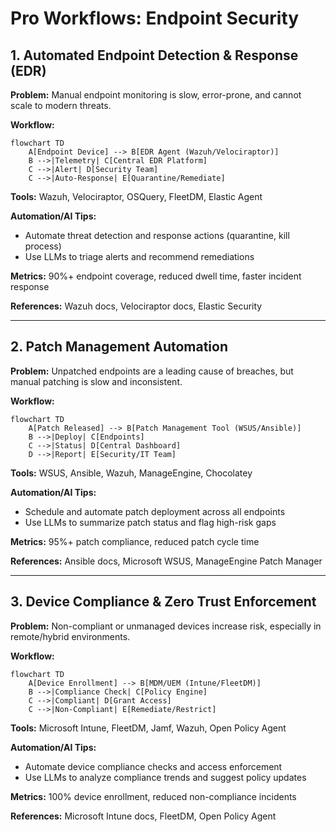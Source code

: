 # Pro Workflows: Endpoint Security

## 1. Automated Endpoint Detection & Response (EDR)
**Problem:** Manual endpoint monitoring is slow, error-prone, and cannot scale to modern threats.

**Workflow:**
```mermaid
flowchart TD
    A[Endpoint Device] --> B[EDR Agent (Wazuh/Velociraptor)]
    B -->|Telemetry| C[Central EDR Platform]
    C -->|Alert| D[Security Team]
    C -->|Auto-Response| E[Quarantine/Remediate]
```
**Tools:** Wazuh, Velociraptor, OSQuery, FleetDM, Elastic Agent

**Automation/AI Tips:**
- Automate threat detection and response actions (quarantine, kill process)
- Use LLMs to triage alerts and recommend remediations

**Metrics:** 90%+ endpoint coverage, reduced dwell time, faster incident response

**References:** Wazuh docs, Velociraptor docs, Elastic Security

---

## 2. Patch Management Automation
**Problem:** Unpatched endpoints are a leading cause of breaches, but manual patching is slow and inconsistent.

**Workflow:**
```mermaid
flowchart TD
    A[Patch Released] --> B[Patch Management Tool (WSUS/Ansible)]
    B -->|Deploy| C[Endpoints]
    C -->|Status| D[Central Dashboard]
    D -->|Report| E[Security/IT Team]
```
**Tools:** WSUS, Ansible, Wazuh, ManageEngine, Chocolatey

**Automation/AI Tips:**
- Schedule and automate patch deployment across all endpoints
- Use LLMs to summarize patch status and flag high-risk gaps

**Metrics:** 95%+ patch compliance, reduced patch cycle time

**References:** Ansible docs, Microsoft WSUS, ManageEngine Patch Manager

---

## 3. Device Compliance & Zero Trust Enforcement
**Problem:** Non-compliant or unmanaged devices increase risk, especially in remote/hybrid environments.

**Workflow:**
```mermaid
flowchart TD
    A[Device Enrollment] --> B[MDM/UEM (Intune/FleetDM)]
    B -->|Compliance Check| C[Policy Engine]
    C -->|Compliant| D[Grant Access]
    C -->|Non-Compliant| E[Remediate/Restrict]
```
**Tools:** Microsoft Intune, FleetDM, Jamf, Wazuh, Open Policy Agent

**Automation/AI Tips:**
- Automate device compliance checks and access enforcement
- Use LLMs to analyze compliance trends and suggest policy updates

**Metrics:** 100% device enrollment, reduced non-compliance incidents

**References:** Microsoft Intune docs, FleetDM, Open Policy Agent 